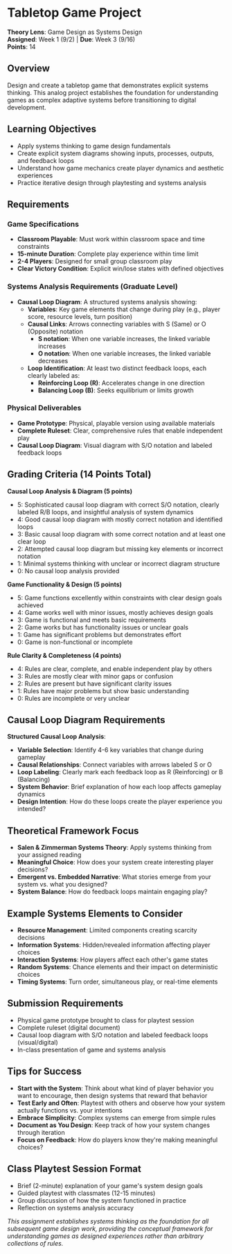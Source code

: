 # Tabletop Game Project
**Theory Lens**: Game Design as Systems Design  
**Assigned**: Week 1 (9/2) | **Due**: Week 3 (9/16)  
**Points**: 14

## Overview
Design and create a tabletop game that demonstrates explicit systems thinking. This analog project establishes the foundation for understanding games as complex adaptive systems before transitioning to digital development.

## Learning Objectives
- Apply systems thinking to game design fundamentals
- Create explicit system diagrams showing inputs, processes, outputs, and feedback loops
- Understand how game mechanics create player dynamics and aesthetic experiences
- Practice iterative design through playtesting and systems analysis

## Requirements

### Game Specifications
- **Classroom Playable**: Must work within classroom space and time constraints
- **15-minute Duration**: Complete play experience within time limit
- **2-4 Players**: Designed for small group classroom play
- **Clear Victory Condition**: Explicit win/lose states with defined objectives

### Systems Analysis Requirements (Graduate Level)
- **Causal Loop Diagram**: A structured systems analysis showing:
  - **Variables**: Key game elements that change during play (e.g., player score, resource levels, turn position)
  - **Causal Links**: Arrows connecting variables with S (Same) or O (Opposite) notation
    - **S notation**: When one variable increases, the linked variable increases
    - **O notation**: When one variable increases, the linked variable decreases
  - **Loop Identification**: At least two distinct feedback loops, each clearly labeled as:
    - **Reinforcing Loop (R)**: Accelerates change in one direction
    - **Balancing Loop (B)**: Seeks equilibrium or limits growth

### Physical Deliverables
- **Game Prototype**: Physical, playable version using available materials
- **Complete Ruleset**: Clear, comprehensive rules that enable independent play
- **Causal Loop Diagram**: Visual diagram with S/O notation and labeled feedback loops

## Grading Criteria (14 Points Total)

**Causal Loop Analysis & Diagram (5 points)**
- 5: Sophisticated causal loop diagram with correct S/O notation, clearly labeled R/B loops, and insightful analysis of system dynamics
- 4: Good causal loop diagram with mostly correct notation and identified loops
- 3: Basic causal loop diagram with some correct notation and at least one clear loop
- 2: Attempted causal loop diagram but missing key elements or incorrect notation
- 1: Minimal systems thinking with unclear or incorrect diagram structure
- 0: No causal loop analysis provided

**Game Functionality & Design (5 points)**  
- 5: Game functions excellently within constraints with clear design goals achieved
- 4: Game works well with minor issues, mostly achieves design goals
- 3: Game is functional and meets basic requirements
- 2: Game works but has functionality issues or unclear goals
- 1: Game has significant problems but demonstrates effort
- 0: Game is non-functional or incomplete

**Rule Clarity & Completeness (4 points)**
- 4: Rules are clear, complete, and enable independent play by others
- 3: Rules are mostly clear with minor gaps or confusion
- 2: Rules are present but have significant clarity issues
- 1: Rules have major problems but show basic understanding
- 0: Rules are incomplete or very unclear

## Causal Loop Diagram Requirements
**Structured Causal Loop Analysis**:
- **Variable Selection**: Identify 4-6 key variables that change during gameplay
- **Causal Relationships**: Connect variables with arrows labeled S or O
- **Loop Labeling**: Clearly mark each feedback loop as R (Reinforcing) or B (Balancing)
- **System Behavior**: Brief explanation of how each loop affects gameplay dynamics
- **Design Intention**: How do these loops create the player experience you intended?

## Theoretical Framework Focus
- **Salen & Zimmerman Systems Theory**: Apply systems thinking from your assigned reading
- **Meaningful Choice**: How does your system create interesting player decisions?
- **Emergent vs. Embedded Narrative**: What stories emerge from your system vs. what you designed?
- **System Balance**: How do feedback loops maintain engaging play?

## Example Systems Elements to Consider
- **Resource Management**: Limited components creating scarcity decisions
- **Information Systems**: Hidden/revealed information affecting player choices
- **Interaction Systems**: How players affect each other's game states
- **Random Systems**: Chance elements and their impact on deterministic choices
- **Timing Systems**: Turn order, simultaneous play, or real-time elements

## Submission Requirements
- Physical game prototype brought to class for playtest session
- Complete ruleset (digital document)
- Causal loop diagram with S/O notation and labeled feedback loops (visual/digital)
- In-class presentation of game and systems analysis

## Tips for Success
- **Start with the System**: Think about what kind of player behavior you want to encourage, then design systems that reward that behavior
- **Test Early and Often**: Playtest with others and observe how your system actually functions vs. your intentions
- **Embrace Simplicity**: Complex systems can emerge from simple rules
- **Document as You Design**: Keep track of how your system changes through iteration
- **Focus on Feedback**: How do players know they're making meaningful choices?

## Class Playtest Session Format
- Brief (2-minute) explanation of your game's system design goals
- Guided playtest with classmates (12-15 minutes)
- Group discussion of how the system functioned in practice
- Reflection on systems analysis accuracy

*This assignment establishes systems thinking as the foundation for all subsequent game design work, providing the conceptual framework for understanding games as designed experiences rather than arbitrary collections of rules.*
